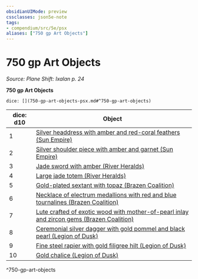 ```yaml
---
obsidianUIMode: preview
cssclasses: json5e-note
tags:
- compendium/src/5e/psx
aliases: ["750 gp Art Objects"]
---
```

# 750 gp Art Objects
*Source: Plane Shift: Ixalan p. 24* 

**750 gp Art Objects**

`dice: [](750-gp-art-objects-psx.md#^750-gp-art-objects)`

| dice: d10 | Object |
|-----------|--------|
| 1 | [Silver headdress with amber and red-coral feathers (Sun Empire)](Mechanics/items/silver-headdress-with-amber-and-red-coral-feathers-sun-empire-psx.md) |
| 2 | [Silver shoulder piece with amber and garnet (Sun Empire)](Mechanics/items/silver-shoulder-piece-with-amber-and-garnet-sun-empire-psx.md) |
| 3 | [Jade sword with amber (River Heralds)](Mechanics/items/jade-sword-with-amber-river-heralds-psx.md) |
| 4 | [Large jade totem (River Heralds)](Mechanics/items/large-jade-totem-river-heralds-psx.md) |
| 5 | [Gold-plated sextant with topaz (Brazen Coalition)](Mechanics/items/gold-plated-sextant-with-topaz-brazen-coalition-psx.md) |
| 6 | [Necklace of electrum medallions with red and blue tournalines (Brazen Coalition)](Mechanics/items/necklace-of-electrum-medallions-with-red-and-blue-tournalines-brazen-coalition-psx.md) |
| 7 | [Lute crafted of exotic wood with mother-of-pearl inlay and zircon gems (Brazen Coalition)](Mechanics/items/lute-crafted-of-exotic-wood-with-mother-of-pearl-inlay-and-zircon-gems-brazen-coalition-psx.md) |
| 8 | [Ceremonial silver dagger with gold pommel and black pearl (Legion of Dusk)](Mechanics/items/ceremonial-silver-dagger-with-gold-pommel-and-black-pearl-legion-of-dusk-psx.md) |
| 9 | [Fine steel rapier with gold filigree hilt (Legion of Dusk)](Mechanics/items/fine-steel-rapier-with-gold-filigree-hilt-legion-of-dusk-psx.md) |
| 10 | [Gold chalice (Legion of Dusk)](Mechanics/items/gold-chalice-legion-of-dusk-psx.md) |
^750-gp-art-objects